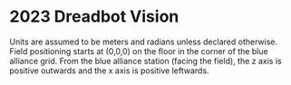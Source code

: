 # 2023 Dreadbot Vision

Units are assumed to be meters and radians unless declared otherwise.
Field positioning starts at (0,0,0) on the floor in the corner of the blue alliance grid.
From the blue alliance station (facing the field), the z axis is positive outwards and the x axis is positive leftwards.
